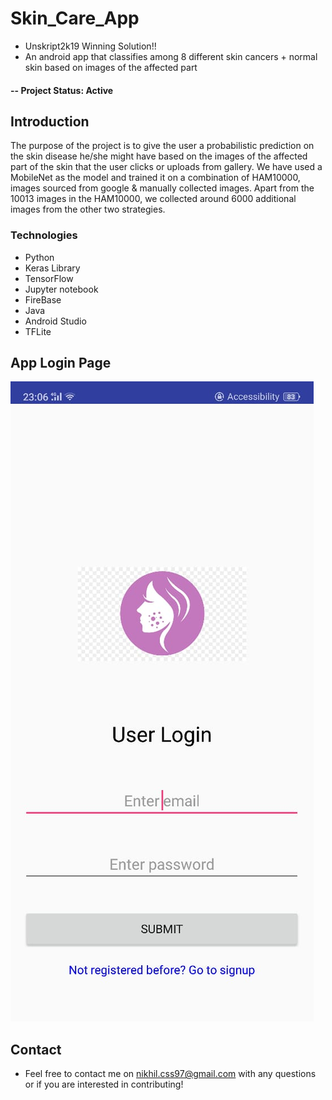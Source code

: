 # Skin_Care_App
* Unskript2k19 Winning Solution!!
* An android app that classifies among 8 different skin cancers + normal skin based on images of the affected part

#### -- Project Status: Active

## Introduction
The purpose of the project is to give the user a probabilistic prediction on the skin disease he/she might have based on the images of the affected part of the skin that the user clicks or uploads from gallery. We have used a MobileNet as the model and trained it on a combination of HAM10000, images sourced from google & manually collected images. Apart from the 10013 images in the HAM10000, we collected around 6000 additional images from the other two strategies.

### Technologies
* Python
* Keras Library
* TensorFlow
* Jupyter notebook
* FireBase
* Java
* Android Studio
* TFLite

## App Login Page
![frontend](./resources/images/login_page.jpeg)

## Contact
* Feel free to contact me on nikhil.css97@gmail.com with any questions or if you are interested in contributing!
